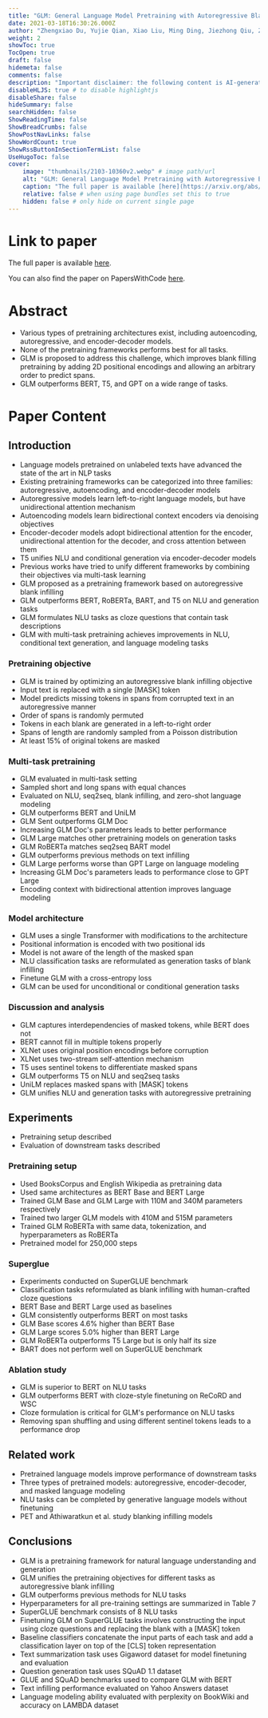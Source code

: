 ```yaml
---
title: "GLM: General Language Model Pretraining with Autoregressive Blank Infilling"
date: 2021-03-18T16:30:26.000Z
author: "Zhengxiao Du, Yujie Qian, Xiao Liu, Ming Ding, Jiezhong Qiu, Zhilin Yang, Jie Tang"
weight: 2
showToc: true
TocOpen: true
draft: false
hidemeta: false
comments: false
description: "Important disclaimer: the following content is AI-generated, please make sure to fact check the presented information by reading the full paper."
disableHLJS: true # to disable highlightjs
disableShare: false
hideSummary: false
searchHidden: false
ShowReadingTime: false
ShowBreadCrumbs: false
ShowPostNavLinks: false
ShowWordCount: true
ShowRssButtonInSectionTermList: false
UseHugoToc: false
cover:
    image: "thumbnails/2103-10360v2.webp" # image path/url
    alt: "GLM: General Language Model Pretraining with Autoregressive Blank Infilling" # alt text
    caption: "The full paper is available [here](https://arxiv.org/abs/2103.10360)." # display caption under cover
    relative: false # when using page bundles set this to true
    hidden: false # only hide on current single page
---
```


# Link to paper
The full paper is available [here](https://arxiv.org/abs/2103.10360).

You can also find the paper on PapersWithCode [here](https://paperswithcode.com/paper/all-nlp-tasks-are-generation-tasks-a-general).

# Abstract
- Various types of pretraining architectures exist, including autoencoding, autoregressive, and encoder-decoder models.
- None of the pretraining frameworks performs best for all tasks.
- GLM is proposed to address this challenge, which improves blank filling pretraining by adding 2D positional encodings and allowing an arbitrary order to predict spans.
- GLM outperforms BERT, T5, and GPT on a wide range of tasks.

# Paper Content

## Introduction
- Language models pretrained on unlabeled texts have advanced the state of the art in NLP tasks
- Existing pretraining frameworks can be categorized into three families: autoregressive, autoencoding, and encoder-decoder models
- Autoregressive models learn left-to-right language models, but have unidirectional attention mechanism
- Autoencoding models learn bidirectional context encoders via denoising objectives
- Encoder-decoder models adopt bidirectional attention for the encoder, unidirectional attention for the decoder, and cross attention between them
- T5 unifies NLU and conditional generation via encoder-decoder models
- Previous works have tried to unify different frameworks by combining their objectives via multi-task learning
- GLM proposed as a pretraining framework based on autoregressive blank infilling
- GLM outperforms BERT, RoBERTa, BART, and T5 on NLU and generation tasks
- GLM formulates NLU tasks as cloze questions that contain task descriptions
- GLM with multi-task pretraining achieves improvements in NLU, conditional text generation, and language modeling tasks

### Pretraining objective
- GLM is trained by optimizing an autoregressive blank infilling objective
- Input text is replaced with a single [MASK] token
- Model predicts missing tokens in spans from corrupted text in an autoregressive manner
- Order of spans is randomly permuted
- Tokens in each blank are generated in a left-to-right order
- Spans of length are randomly sampled from a Poisson distribution
- At least 15% of original tokens are masked

### Multi-task pretraining
- GLM evaluated in multi-task setting
- Sampled short and long spans with equal chances
- Evaluated on NLU, seq2seq, blank infilling, and zero-shot language modeling
- GLM outperforms BERT and UniLM
- GLM Sent outperforms GLM Doc
- Increasing GLM Doc's parameters leads to better performance
- GLM Large matches other pretraining models on generation tasks
- GLM RoBERTa matches seq2seq BART model
- GLM outperforms previous methods on text infilling
- GLM Large performs worse than GPT Large on language modeling
- Increasing GLM Doc's parameters leads to performance close to GPT Large
- Encoding context with bidirectional attention improves language modeling

### Model architecture
- GLM uses a single Transformer with modifications to the architecture
- Positional information is encoded with two positional ids
- Model is not aware of the length of the masked span
- NLU classification tasks are reformulated as generation tasks of blank infilling
- Finetune GLM with a cross-entropy loss
- GLM can be used for unconditional or conditional generation tasks

### Discussion and analysis
- GLM captures interdependencies of masked tokens, while BERT does not
- BERT cannot fill in multiple tokens properly
- XLNet uses original position encodings before corruption
- XLNet uses two-stream self-attention mechanism
- T5 uses sentinel tokens to differentiate masked spans
- GLM outperforms T5 on NLU and seq2seq tasks
- UniLM replaces masked spans with [MASK] tokens
- GLM unifies NLU and generation tasks with autoregressive pretraining

## Experiments
- Pretraining setup described
- Evaluation of downstream tasks described

### Pretraining setup
- Used BooksCorpus and English Wikipedia as pretraining data
- Used same architectures as BERT Base and BERT Large
- Trained GLM Base and GLM Large with 110M and 340M parameters respectively
- Trained two larger GLM models with 410M and 515M parameters
- Trained GLM RoBERTa with same data, tokenization, and hyperparameters as RoBERTa
- Pretrained model for 250,000 steps

### Superglue
- Experiments conducted on SuperGLUE benchmark
- Classification tasks reformulated as blank infilling with human-crafted cloze questions
- BERT Base and BERT Large used as baselines
- GLM consistently outperforms BERT on most tasks
- GLM Base scores 4.6% higher than BERT Base
- GLM Large scores 5.0% higher than BERT Large
- GLM RoBERTa outperforms T5 Large but is only half its size
- BART does not perform well on SuperGLUE benchmark

### Ablation study
- GLM is superior to BERT on NLU tasks
- GLM outperforms BERT with cloze-style finetuning on ReCoRD and WSC
- Cloze formulation is critical for GLM's performance on NLU tasks
- Removing span shuffling and using different sentinel tokens leads to a performance drop

## Related work
- Pretrained language models improve performance of downstream tasks
- Three types of pretrained models: autoregressive, encoder-decoder, and masked language modeling
- NLU tasks can be completed by generative language models without finetuning
- PET and Athiwaratkun et al. study blanking infilling models

## Conclusions
- GLM is a pretraining framework for natural language understanding and generation
- GLM unifies the pretraining objectives for different tasks as autoregressive blank infilling
- GLM outperforms previous methods for NLU tasks
- Hyperparameters for all pre-training settings are summarized in Table 7
- SuperGLUE benchmark consists of 8 NLU tasks
- Finetuning GLM on SuperGLUE tasks involves constructing the input using cloze questions and replacing the blank with a [MASK] token
- Baseline classifiers concatenate the input parts of each task and add a classification layer on top of the [CLS] token representation
- Text summarization task uses Gigaword dataset for model finetuning and evaluation
- Question generation task uses SQuAD 1.1 dataset
- GLUE and SQuAD benchmarks used to compare GLM with BERT
- Text infilling performance evaluated on Yahoo Answers dataset
- Language modeling ability evaluated with perplexity on BookWiki and accuracy on LAMBDA dataset
